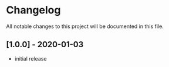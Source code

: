 # Changelog

All notable changes to this project will be documented in this file.

## [1.0.0] - 2020-01-03

- initial release
